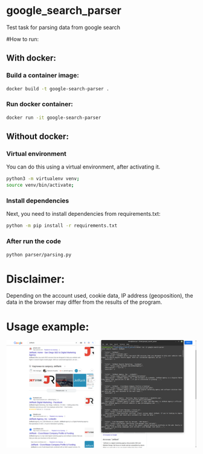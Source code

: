 # google_search_parser
Test task for parsing data from google search

#How to run:

## With docker:

### Build a container image:
```bash
docker build -t google-search-parser .
```

### Run docker container:
```bash
docker run -it google-search-parser
```

## Without docker:

### Virtual environment
You can do this using a virtual environment, after activating it.
```bash
python3 -m virtualenv venv;
source venv/bin/activate;
```

### Install dependencies
Next, you need to install dependencies from requirements.txt:
```bash
python -m pip install -r requirements.txt
```

### After run the code
```bash
python parser/parsing.py
```

# Disclaimer:
Depending on the account used, cookie data, IP address (geoposition),
the data in the browser may differ from the results of the program.

# Usage example:
![Usage example](./JetRank_example.png)
